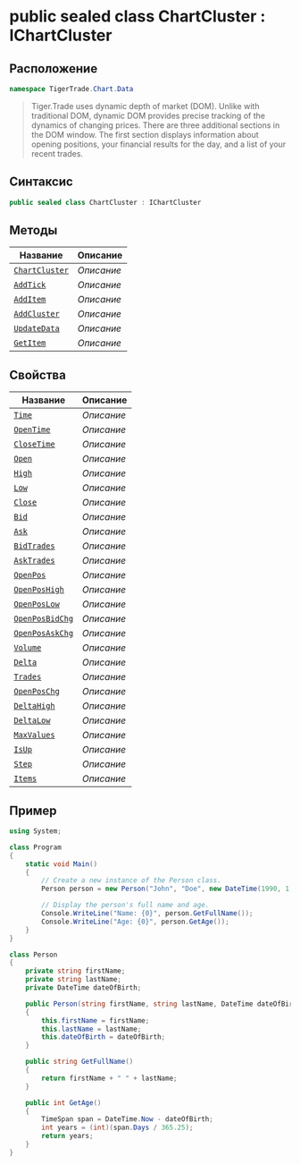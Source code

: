 
# public sealed class ChartCluster : IChartCluster
## Расположение
```csharp
namespace TigerTrade.Chart.Data
```



> Tiger.Trade uses dynamic depth of market (DOM). Unlike with traditional DOM, dynamic DOM provides precise tracking of the dynamics of changing prices. There are three additional sections in the DOM window. The first section displays information about opening positions, your financial results for the day, and a list of your recent trades.

## Синтаксис
```csharp
public sealed class ChartCluster : IChartCluster
```


## Методы
| Название | Описание |
| --- | --- |
| [`ChartCluster`](./ChartCluster.cs/Методы/ChartCluster.md) | *Описание* |
| [`AddTick`](./ChartCluster.cs/Методы/AddTick.md) | *Описание* |
| [`AddItem`](./ChartCluster.cs/Методы/AddItem.md) | *Описание* |
| [`AddCluster`](./ChartCluster.cs/Методы/AddCluster.md) | *Описание* |
| [`UpdateData`](./ChartCluster.cs/Методы/UpdateData.md) | *Описание* |
| [`GetItem`](./ChartCluster.cs/Методы/GetItem.md) | *Описание* |

## Свойства
| Название | Описание |
| --- | --- |
| [`Time`](./ChartCluster.cs/Свойства/Time.md) | *Описание* |
| [`OpenTime`](./ChartCluster.cs/Свойства/OpenTime.md) | *Описание* |
| [`CloseTime`](./ChartCluster.cs/Свойства/CloseTime.md) | *Описание* |
| [`Open`](./ChartCluster.cs/Свойства/Open.md) | *Описание* |
| [`High`](./ChartCluster.cs/Свойства/High.md) | *Описание* |
| [`Low`](./ChartCluster.cs/Свойства/Low.md) | *Описание* |
| [`Close`](./ChartCluster.cs/Свойства/Close.md) | *Описание* |
| [`Bid`](./ChartCluster.cs/Свойства/Bid.md) | *Описание* |
| [`Ask`](./ChartCluster.cs/Свойства/Ask.md) | *Описание* |
| [`BidTrades`](./ChartCluster.cs/Свойства/BidTrades.md) | *Описание* |
| [`AskTrades`](./ChartCluster.cs/Свойства/AskTrades.md) | *Описание* |
| [`OpenPos`](./ChartCluster.cs/Свойства/OpenPos.md) | *Описание* |
| [`OpenPosHigh`](./ChartCluster.cs/Свойства/OpenPosHigh.md) | *Описание* |
| [`OpenPosLow`](./ChartCluster.cs/Свойства/OpenPosLow.md) | *Описание* |
| [`OpenPosBidChg`](./ChartCluster.cs/Свойства/OpenPosBidChg.md) | *Описание* |
| [`OpenPosAskChg`](./ChartCluster.cs/Свойства/OpenPosAskChg.md) | *Описание* |
| [`Volume`](./ChartCluster.cs/Свойства/Volume.md) | *Описание* |
| [`Delta`](./ChartCluster.cs/Свойства/Delta.md) | *Описание* |
| [`Trades`](./ChartCluster.cs/Свойства/Trades.md) | *Описание* |
| [`OpenPosChg`](./ChartCluster.cs/Свойства/OpenPosChg.md) | *Описание* |
| [`DeltaHigh`](./ChartCluster.cs/Свойства/DeltaHigh.md) | *Описание* |
| [`DeltaLow`](./ChartCluster.cs/Свойства/DeltaLow.md) | *Описание* |
| [`MaxValues`](./ChartCluster.cs/Свойства/MaxValues.md) | *Описание* |
| [`IsUp`](./ChartCluster.cs/Свойства/IsUp.md) | *Описание* |
| [`Step`](./ChartCluster.cs/Свойства/Step.md) | *Описание* |
| [`Items`](./ChartCluster.cs/Свойства/Items.md) | *Описание* |


## Пример
```csharp
using System;

class Program
{
    static void Main()
    {
        // Create a new instance of the Person class.
        Person person = new Person("John", "Doe", new DateTime(1990, 1, 1));

        // Display the person's full name and age.
        Console.WriteLine("Name: {0}", person.GetFullName());
        Console.WriteLine("Age: {0}", person.GetAge());
    }
}

class Person
{
    private string firstName;
    private string lastName;
    private DateTime dateOfBirth;

    public Person(string firstName, string lastName, DateTime dateOfBirth)
    {
        this.firstName = firstName;
        this.lastName = lastName;
        this.dateOfBirth = dateOfBirth;
    }

    public string GetFullName()
    {
        return firstName + " " + lastName;
    }

    public int GetAge()
    {
        TimeSpan span = DateTime.Now - dateOfBirth;
        int years = (int)(span.Days / 365.25);
        return years;
    }
}
```

